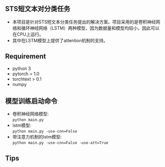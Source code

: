 ## STS短文本对分类任务
* 本项目是针对STS短文本分类任务提出的解决方案。项目采用的是卷积神经网络和循环神经网络（LSTM）两种模型，因为数据量和模型均较小，因此可以在CPU上运行。
* 其中在LSTM模型上提供了attention机制的支持。

## Requirement
* python 3
* pytorch > 1.0
* torchtext > 0.1
* numpy

## 模型训练启动命令
* 卷积神经网络模型:  
    `python main.py`
* lstm模型:  
    `python main.py -use-cnn=False`
* 带注意力机制的lstm模型:  
    `python main.py -use-cnn=False -use-att=True`

## Tips
